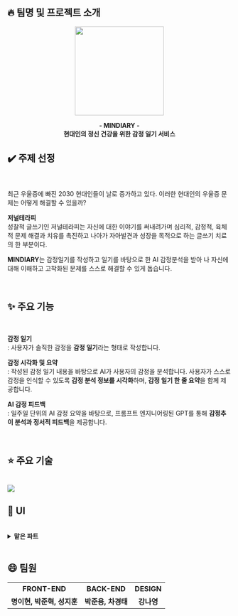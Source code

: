 ## :fire: 팀명 및 프로젝트 소개
<p align="center">
  <img width="200" src="https://prod-files-secure.s3.us-west-2.amazonaws.com/02b71272-1b49-4938-8709-537b662150d4/d3aba3a2-7b4b-4058-8db5-be8cca97c188/image.png">
</p>
<p align="center">
  <strong>
    - MINDIARY -
    <br>
    현대인의 정신 건강을 위한 감정 일기 서비스
  </strong>
</p>



## :heavy_check_mark: 주제 선정
<br>

최근 우울증에 빠진 2030 현대인들이 날로 증가하고 있다. 이러한 현대인의 우울증 문제는 어떻게 해결할 수 있을까?

**저널테라피** <br>
성찰적 글쓰기인 저널테라피는 자신에 대한 이야기를 써내려가며 심리적, 감정적, 육체적 문제 해결과 치유를 촉진하고 나아가 자아발견과 성장을 목적으로 하는 글쓰기 치료의 한 부분이다.

**MINDIARY**는 감정일기를 작성하고 일기를 바탕으로 한 AI 감정분석을 받아 나 자신에 대해 이해하고 고착화된 문제를 스스로 해결할 수 있게 돕습니다.

<br>

## ✨ 주요 기능
<br>

**감정 일기**  
: 사용자가 솔직한 감정을 **감정 일기**라는 형태로 작성합니다.

**감정 시각화 및 요약**  
: 작성된 감정 일기 내용을 바탕으로 AI가 사용자의 감정을 분석합니다. 사용자가 스스로 감정을 인식할 수 있도록 **감정 분석 정보를 시각화**하며, **감정 일기 한 줄 요약**을 함께 제공합니다.

**AI 감정 피드백**  
: 일주일 단위의 AI 감정 요약을 바탕으로, 프롬프트 엔지니어링된 GPT를 통해 **감정추이 분석과 정서적 피드백**을 제공합니다.

<br>

## :star: 주요 기술
<br>

<img src="https://github.com/user-attachments/assets/fb8307f0-a240-421a-a78a-e594930c2d22"/>

<br>

## :yellow_heart: UI
<br>

<details>
  <summary><b>맡은 파트</b></summary>
  <div markdown="1">
    <div align="center">
      <img src="https://prod-files-secure.s3.us-west-2.amazonaws.com/02b71272-1b49-4938-8709-537b662150d4/a8abe0bf-6183-49b5-9e54-abc81ee8bee4/image.png"/>
      <img src="https://prod-files-secure.s3.us-west-2.amazonaws.com/02b71272-1b49-4938-8709-537b662150d4/9d9d21a9-1dfe-4229-aae5-4663d6d5d1ee/image.png"/>
    </div>
  감정 일기 작성 페이지, 주간 감정 분석 통계 페이지
  </div>
</details>

<br>

## :smile: 팀원
<table>
  <tr> 
    <th align='center'><strong>FRONT-END</strong></th> 
    <th align='center'><strong>BACK-END</strong></th> 
    <th align='center'><strong>DESIGN</strong></th> 
  </tr>
  <tr> 
    <td align='center'><strong>명이현, 박준혁, 성지훈</strong></td> 
    <td align='center'><strong>박준용, 차경태</strong></td> 
    <td align='center'><strong>강나영</strong></td> 
  </tr>
</table>
